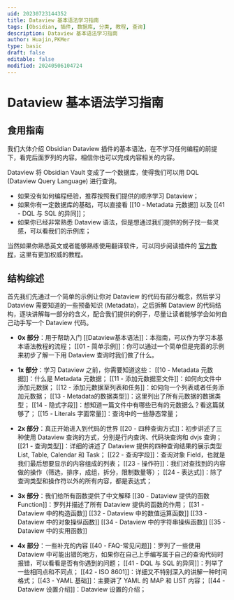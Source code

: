 ```yaml
---
uid: 20230723144352
title: Dataview 基本语法学习指南
tags: [Obsidian, 插件, 数据库, 分类, 教程, 查询]
description: Dataview 基本语法学习指南
author: Huajin,PKMer
type: basic
draft: false
editable: false
modified: 20240506104724
---
```


# Dataview 基本语法学习指南

## 食用指南

我们大体介绍 Obsidian Dataview 插件的基本语法，在不学习任何编程的前提下，看完后面罗列的内容。相信你也可以完成内容相关的内容。

Dataview 将 Obsidian Vault 变成了一个数据库，使得我们可以用 DQL (Dataview Query Language) 进行查询。

- 如果没有如何编程经验，推荐按照我们提供的顺序学习 Dataview；
- 如果你有一定数据库的基础，可以直接看 [[10 - Metadata 元数据]] 以及 [[41 - DQL 与 SQL 的异同]]；
- 如果你已经非常熟悉 Dataview 语法，但是想通过我们提供的例子找一些灵感，可以看我们的示例库；

当然如果你熟悉英文或者能够熟练使用翻译软件，可以同步阅读插件的 [官方教程](https://blacksmithgu.github.io/obsidian-dataview/)，这里有更加权威的教程。

## 结构综述

首先我们先通过一个简单的示例让你对 Dataview 的代码有部分概念，然后学习 Dataview 需要知道的一些预备知识 (Metadata)，之后拆解 Dataview 的代码结构，逐块讲解每一部分的含义，配合我们提供的例子，尽量让读者能够学会如何自己动手写一个 Dataview 代码。

- **0x 部分**：用于帮助入门
[[Dataview基本语法]]：本指南，可以作为学习本基本语法教程的流程；
[[01 - 简单示例]]：你可以通过一个简单但是完善的示例来初步了解一下用 Dataview 查询时我们做了什么。

- **1x 部分**：学习 Dataview 之前，你需要知道这些：
[[10 - Metadata 元数据]]：什么是 Metadata 元数据；
[[11 - 添加元数据至文件]]：如何向文件中添加元数据；
[[12 - 添加元数据至列表和任务]]：如何向一个列表或者任务添加元数据；
[[13 - Metadata的数据类型]]：这里列出了所有元数据的数据类型；
[[14 - 隐式字段]]：想知道一篇文件中有哪些已有的元数据么？看这篇就够了；
[[15 - Literals 字面常量]]：查询中的一些静态常量；

- **2x 部分**：真正开始进入到代码的世界
[[20 - 四种查询方式]]：初步讲述了三种使用 Dataview 查询的方式，分别是行内查询、代码块查询和 dvjs 查询；
[[21 - 查询类型]]：详细的讲述了 Dataview 提供的四种查询结果的展示类型 List, Table, Calendar 和 Task；
[[22 - 查询字段]]：查询对象 Field，也就是我们最后想要显示的内容组成的列表；
[[23 - 操作符]]：我们对查找到的内容做的操作（筛选，排序，成组，拆分，限制数量等）；
[[24 - 表达式]]：除了查询类型和操作符以外的所有内容，都是表达式；

- **3x 部分**：我们给所有函数提供了中文解释
[[30 - Dataview 提供的函数 Function]]：罗列并描述了所有 Dataview 提供的函数的作用；
[[31 - Dataview 中的构造函数]]
[[32 - Dataview 中的数值运算函数]]
[[33 - Dataview 中的对象操纵函数]]
[[34 - Dataview 中的字符串操纵函数]]
[[35 - Dataview 中的实用函数]]

- **4x 部分**：一些补充的内容
[[40 - FAQ-常见问题]]：罗列了一些使用 Dataview 中可能出错的地方，如果你在自己上手编写属于自己的查询代码时报错，可以看看是否有你遇到的问题；
[[41 - DQL 与 SQL 的异同]]：列举了一些相同点和不同点；
[[42 - ISO 8601]]：详细又不特别深入的讲解一种时间格式；
[[43 - YAML 基础]]：主要讲了 YAML 的 MAP 和 LIST 内容；
[[44 - Dataview 设置介绍]]：Dataview 设置的介绍；